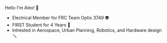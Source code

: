 Hello I'm Alex! 👋
- Electrical Member for FRC Team Optix 3749 👽
- FIRST Student for 4 Years 🤖
- Intrested in Aerospace, Urban Planning, Robotics, and Hardware design 🪛
